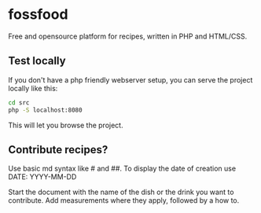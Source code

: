 # fossfood
Free and opensource platform for recipes, written in PHP and HTML/CSS.

## Test locally

If you don't have a php friendly webserver setup, you can serve the project locally like this:
```bash
cd src
php -S localhost:8080
```
This will let you browse the project. 

## Contribute recipes?

Use basic md syntax like # and ##.
To display the date of creation use DATE: YYYY-MM-DD

Start the document with the name of the dish or the drink you want to contribute. 
Add measurements where they apply, followed by a how to.